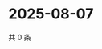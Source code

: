 # 2025-08-07

共 0 条

<!-- BEGIN ZHIHUVIDEO -->
<!-- 最后更新时间 Thu Aug 07 2025 09:01:56 GMT+0800 (China Standard Time) -->

<!-- END ZHIHUVIDEO -->
